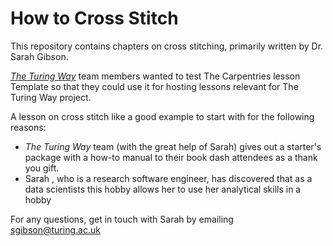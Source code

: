 # How to Cross Stitch

This repository contains chapters on cross stitching, primarily written by Dr. Sarah Gibson.

[_The Turing Way_](https://github.com/alan-turing-institute/the-turing-way) team members wanted to test The Carpentries lesson Template so that they could use it for hosting lessons relevant for The Turing Way project.

A lesson on cross stitch like a good example to start with for the following reasons:

- _The Turing Way_ team (with the great help of Sarah) gives out a starter's package with a how-to manual to their book dash attendees as a thank you gift.
- Sarah , who is a research software engineer, has discovered that as a data scientists this hobby allows her to use her analytical skills in a hobby

For any questions, get in touch with Sarah by emailing [sgibson@turing.ac.uk](mailto:sgibson@turing.ac.uk)
